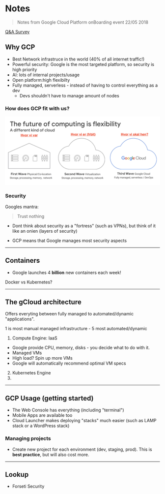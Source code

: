 # Notes

> Notes from Google Cloud Platform onBoarding event 
> 22/05 2018

[Q&A Survey](goo.gl/slides/4yg4mv)

## Why GCP

- Best Network infrastruce in the world (40% of all internet traffic!)
- Powerful security: Google is the most targeted platform, so security is high priority
- AI: lots of internal projects/usage
- Open platform:high flexibilty
- Fully managed, serverless - instead of having to control everything as a dev
  - Devs shouldn't have to manage amount of nodes


### How does GCP fit with us?

![flexibility](flexibility.png)


### Security

Googles mantra:

> Trust nothing

- Dont think about security as a "fortress" (such as VPNs), but think of it like an onien (layers of security)

- GCP means that Google manages most security aspects

---

## Containers

- Google launches 4 **billion** new containers each week!

Docker vs Kubernetes?


---

## The gCloud architecture

Offers everyting between fully managed to automated/dynamic "applications".

1 is most manual managed infrastructure - 5 most automated/dynamic 

1. Compute Engine: IaaS
  - Google provide CPU, memory, disks - you decide what to do with it.
  - Managed VMs
  - High load? Spin up more VMs
  - Google will automatically recommend optimal VM specs



2. Kubernetes Engine
3. 



---

## GCP Usage (getting started)

- The Web Console has everything (including "terminal")
- Mobile Apps are available too
- Cloud Launcher makes deploying "stacks" much easier (such as LAMP stack or a WordPress stack)

### Managing projects

- Create new project for each environment (dev, staging, prod). This is **best practice**, but will also cost more.


---

## Lookup

- Forseti Security
